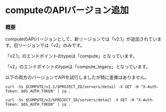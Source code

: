 # computeのAPIバージョン追加

### 概要

computeのAPIバージョンとして、新リージョンでは「v2.1」が追加されています。旧リージョンでは「v2」のみです。

「v2.1」のエンドポイントのtypeは「compute」となっています。

「v2」のエンドポイントのtypeは「compute_legacy」となっています。

以下の両方のバージョンでAPIを試行しましたが特に差異はありません。

`curl -Ss $COMPUTE/v2.1/$PROJECT_ID/servers/detail -X GET -H "X-Auth-Token: $OS_AUTH_TOKEN" | jq .`

`curl -Ss $COMPUTE/v2/$PROJECT_ID/servers/detail -X GET -H "X-Auth-Token: $OS_AUTH_TOKEN" | jq .`

